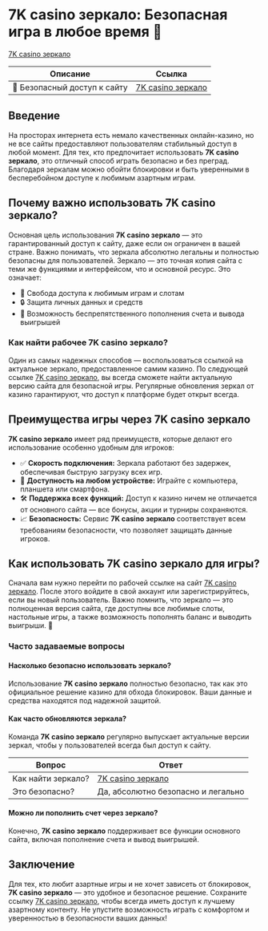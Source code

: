 # 7K casino зеркало: Безопасная игра в любое время 🎲

[7K casino зеркало](https://brandplay.link/dd46bNgD)

| Описание | Ссылка |
|----------|--------|
| 🔗 Безопасный доступ к сайту | [7K casino зеркало](https://brandplay.link/dd46bNgD) |

## Введение

На просторах интернета есть немало качественных онлайн-казино, но не все сайты предоставляют пользователям стабильный доступ в любой момент. Для тех, кто предпочитает использовать **7K casino зеркало**, это отличный способ играть безопасно и без преград. Благодаря зеркалам можно обойти блокировки и быть уверенными в бесперебойном доступе к любимым азартным играм.

## Почему важно использовать 7K casino зеркало?

Основная цель использования **7K casino зеркало** — это гарантированный доступ к сайту, даже если он ограничен в вашей стране. Важно понимать, что зеркала абсолютно легальны и полностью безопасны для пользователей. Зеркало — это точная копия сайта с теми же функциями и интерфейсом, что и основной ресурс. Это означает:

- 🎰 Свобода доступа к любимым играм и слотам
- 🔒 Защита личных данных и средств
- 🔄 Возможность беспрепятственного пополнения счета и вывода выигрышей

### Как найти рабочее 7K casino зеркало?

Один из самых надежных способов — воспользоваться ссылкой на актуальное зеркало, предоставленное самим казино. По следующей ссылке [7K casino зеркало](https://brandplay.link/dd46bNgD), вы всегда сможете найти актуальную версию сайта для безопасной игры. Регулярные обновления зеркал от казино гарантируют, что доступ к платформе будет открыт всегда.

## Преимущества игры через 7K casino зеркало

**7K casino зеркало** имеет ряд преимуществ, которые делают его использование особенно удобным для игроков:

- ✅ **Скорость подключения:** Зеркала работают без задержек, обеспечивая быструю загрузку всех игр.
- 📱 **Доступность на любом устройстве:** Играйте с компьютера, планшета или смартфона.
- 🛠️ **Поддержка всех функций:** Доступ к казино ничем не отличается от основного сайта — все бонусы, акции и турниры сохраняются.
- 📈 **Безопасность:** Сервис **7K casino зеркало** соответствует всем требованиям безопасности, что позволяет защищать данные игроков.

## Как использовать 7K casino зеркало для игры?

Сначала вам нужно перейти по рабочей ссылке на сайт [7K casino зеркало](https://brandplay.link/dd46bNgD). После этого войдите в свой аккаунт или зарегистрируйтесь, если вы новый пользователь. Важно помнить, что зеркало — это полноценная версия сайта, где доступны все любимые слоты, настольные игры, а также возможность пополнять баланс и выводить выигрыши. 🎲

### Часто задаваемые вопросы

#### Насколько безопасно использовать зеркало?

Использование **7K casino зеркало** полностью безопасно, так как это официальное решение казино для обхода блокировок. Ваши данные и средства находятся под надежной защитой.

#### Как часто обновляются зеркала?

Команда **7K casino зеркало** регулярно выпускает актуальные версии зеркал, чтобы у пользователей всегда был доступ к сайту.

| Вопрос | Ответ |
|--------|-------|
| Как найти зеркало? | [7K casino зеркало](https://brandplay.link/dd46bNgD) |
| Это безопасно? | Да, абсолютно безопасно и легально |

#### Можно ли пополнить счет через зеркало?

Конечно, **7K casino зеркало** поддерживает все функции основного сайта, включая пополнение счета и вывод выигрышей.

## Заключение

Для тех, кто любит азартные игры и не хочет зависеть от блокировок, **7K casino зеркало** — это удобное и безопасное решение. Сохраните ссылку [7K casino зеркало](https://brandplay.link/dd46bNgD), чтобы всегда иметь доступ к лучшему азартному контенту. Не упустите возможность играть с комфортом и уверенностью в безопасности ваших данных!

